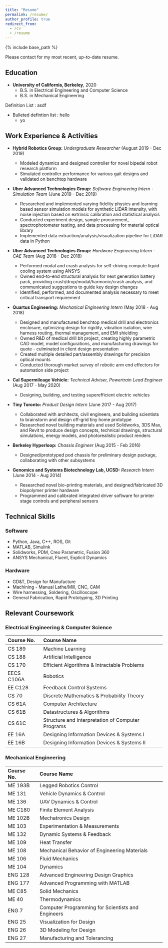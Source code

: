 ```yaml
---
title: "Resume"
permalink: /resume/
author_profile: true
redirect_from:
  - /cv
  - /resume
---
```


{% include base_path %}

Please contact for my most recent, up-to-date resume.

## Education
* __University of California, Berkeley__,  2020
  * B.S. in Electrical Engineering and Computer Science
  * B.S. in Mechanical Engineering

Definition List
:   asdf

* Bulleted defintion list
:   hello
    * yo

## Work Experience & Activities
* **Hybrid Robotics Group:** _Undergraduate Researcher_     (August 2019 - Dec 2019)
  * Modeled dynamics and designed controller for novel bipedal robot research platform
  * Simulated controller performance for various gait designs and validated on benchtop hardware

* **Uber Advanced Technologies Group:** _Software Engineering Intern - Simulation Team_     (June 2019 - Dec 2019)
  * Researched and implemented varying fidelity physics and learning based sensor simulation models for synthetic LiDAR intensity, with noise injection based on extrinsic calibration and statistical analysis
  * Conducted experiment design, sample procurement, spectrophotometer testing, and data processing for material optical library
  * Implemented data extraction/analysis/visualization pipeline for LiDAR data in Python

* **Uber Advanced Technologies Group:** _Hardware Engineering Intern - CAE Team_            (Aug 2018 - Dec 2018)
  * Performed modal and crash analysis for self-driving compute liquid cooling system using ANSYS
  * Owned end-to-end structural analysis for next generation battery pack, providing crush/drop/modal/harmonic/crash analysis, and communicated suggestions to guide key design changes
  * Identified, performed, and documented analysis necessary to meet critical transport requirement

* **Quartus Engineering:** _Mechanical Engineering Intern_   (May 2018 - Aug 2018)
  * Designed and manufactured benchtop medical drill and electronics enclosure, optimizing design for rigidity, vibration isolation, wire harness routing, thermal management, and EMI shielding
  * Owned R&D of medical drill bit project, creating highly parametric CAD model, model configurations, and manufacturing drawings for quote - culminated in client design presentation
  * Created multiple detailed part/assembly drawings for precision optical mounts
  * Conducted thorough market survey of robotic arm end effectors for automation side project 

* **Cal Supermileage Vehicle:** _Technical Adviser, Powertrain Lead Engineer_   (Aug 2017 - May 2020)
  * Designing, building, and testing superefficient electric vehicles

* **Tiny Toronto:** _Product Design Intern_   (June 2017 - Aug 2017)
  * Collaborated with architects, civil engineers, and building scientists to brainstorm and design off-grid tiny home prototype
  * Researched novel building materials and used Solidworks, 3DS Max, and Revit to produce design concepts, technical drawings, structural simulations, energy models, and photorealistic product renders

* **Berkeley Hyperloop:** _Chassis Engineer_   (Aug 2015 - Feb 2016)
  * Designed/prototyped pod chassis for preliminary design package, collaborating with other subsystems

* **Genomics and Systems Biotechnology Lab, UCSD:** _Research Intern_   (June 2014 - Aug 2014)
  * Researched novel bio-printing materials, and designed/fabricated 3D biopolymer printer hardware
  * Programmed and calibrated integrated driver software for printer stage controls and peripheral sensors

## Technical Skills
### Software
* Python, Java, C++, ROS, Git
* MATLAB, Simulink
* Solidworks, PDM, Creo Parametric, Fusion 360
* ANSYS Mechanical, Fluent, Explicit Dynamics

### Hardware
* GD&T, Design for Manufacture
* Machining - Manual Lathe/Mill, CNC, CAM
* Wire harnessing, Soldering, Oscilloscope
* General Fabrication, Rapid Prototyping, 3D Printing 


## Relevant Coursework
### Electrical Engineering & Computer Science

|Course No. |Course Name                                       | 
|:----------|:-------------------------------------------------|
|CS 189     |Machine Learning                                  |
|CS 188     |Artificial Intelligence                           |
|CS 170     |Efficient Algorithms & Intractable Problems       |
|EECS C106A |Robotics                                          |
|EE C128    |Feedback Control Systems                          |
|CS 70      |Discrete Mathematics & Probability Theory         |
|CS 61A     |Computer Architecture                             |
|CS 61B     |Datastructures & Algorithms                       |
|CS 61C     |Structure and Interpretation of Computer Programs |
|EE 16A     |Designing Information Devices & Systems I         |
|EE 16B     |Designing Information Devices & Systems II        |

### Mechanical Engineering

|Course No. |Course Name                                      |
|:----------|:------------------------------------------------|
|ME 193B |Legged Robotics Control                             |
|ME 131  |Vehicle Dynamics & Control                          |
|ME 136  |UAV Dynamics & Control                              |
|ME C180 |Finite Element Analysis                             |
|ME 102B |Mechatronics Design                                 |
|ME 103  |Experimentation & Measurements                      |
|ME 132  |Dynamic Systems & Feedback                          |
|ME 109  |Heat Transfer                                       |
|ME 108  |Mechanical Behavior of Engineering Materials        |
|ME 106  |Fluid Mechanics                                     |
|ME 104  |Dynamics                                            |
|ENG 128 |Advanced Engineering Design Graphics                |
|ENG 177 |Advanced Programming with MATLAB                    |
|ME C85  |Solid Mechanics                                     |
|ME 40   |Thermodynamics                                      |
|ENG 7   |Computer Programming for Scientists and Engineers   |
|ENG 25  |Visualization for Design                            |
|ENG 26  |3D Modeling for Design                              |
|ENG 27  |Manufacturing and Tolerancing                       |
